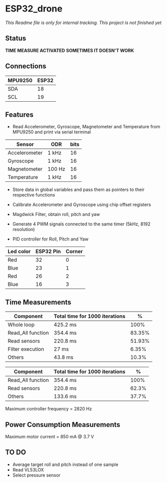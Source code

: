 # ESP32_drone

*This Readme file is only for internal tracking. This project is not finished yet*

## Status
**TIME MEASURE ACTIVATED**
**SOMETIMES IT DOESN'T WORK**

## Connections

| MPU9250 | ESP32 |
| --- | --- |
| SDA  | 18  |
| SCL  | 19  |


## Features
* Read Accelerometer, Gyroscope, Magnetometer and Temperature from MPU9250 and print via serial terminal

| Sensor | ODR | bits |
| --- | --- | --- |
| Accelerometer | 1 kHz | 16 |
| Gyroscope | 1 kHz | 16 |
| Magnetometer | 100 Hz | 16 |
| Temperature | 1 kHz | 16 |

* Store data in global variables and pass them as pointers to their respective functions
* Calibrate Accelerometer and Gyroscope using chip offset registers
* Magdwick Filter, obtain roll, pitch and yaw

* Generate 4 PWM signals connected to the same timer (5kHz, 8192 resolution)
* PID controller for Roll, Pitch and Yaw

| Led color | ESP32 Pin | Corner |
| --- | --- | --- |
| Red | 32 | 0 |
| Blue | 23 | 1 |
| Red | 26 | 2 |
| Blue | 16 | 3 |

## Time Measurements

| Component | Total time for 1000 iterations| % |
| --- | --- | --- |
| Whole loop | 425.2 ms | 100% |
| Read_All function | 354.4 ms | 83.35% |
| Read sensors | 220.8 ms | 51.93% |
| Filter execution | 27 ms | 6.35% |
| Others | 43.8 ms | 10.3% |

| Component | Total time for 1000 iterations| % |
| --- | --- | --- |
| Read_All function | 354.4 ms | 100% |
| Read sensors | 220.8 ms | 62.3% |
| Others | 133.6 ms | 37.7% |

Maximum controller frequency = 2820 Hz

## Power Consumption Measurements

Maximum motor current = 850 mA @ 3.7 V

## TO DO
* Average target roll and pitch instead of one sample
* Read VL53LOX
* Select pressure sensor

